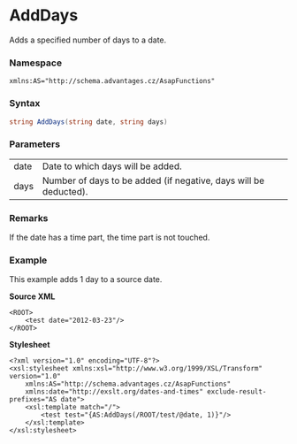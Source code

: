 # AddDays

Adds a specified number of days to a date.

### Namespace

    xmlns:AS="http://schema.advantages.cz/AsapFunctions"

### Syntax

``` csharp
string AddDays(string date, string days)
```

### Parameters

|      |                                                                  |
|------|------------------------------------------------------------------|
| date | Date to which days will be added.                                |
| days | Number of days to be added (if negative, days will be deducted). |

### Remarks

If the date has a time part, the time part is not touched.

### Example

This example adds 1 day to a source date.

**Source XML**

``` html/xml
<ROOT>
    <test date="2012-03-23"/>
</ROOT>
```

**Stylesheet**

``` html/xml
<?xml version="1.0" encoding="UTF-8"?>
<xsl:stylesheet xmlns:xsl="http://www.w3.org/1999/XSL/Transform" version="1.0"
    xmlns:AS="http://schema.advantages.cz/AsapFunctions"
    xmlns:date="http://exslt.org/dates-and-times" exclude-result-prefixes="AS date">
    <xsl:template match="/">
        <test test="{AS:AddDays(/ROOT/test/@date, 1)}"/>
    </xsl:template>
</xsl:stylesheet>
```
